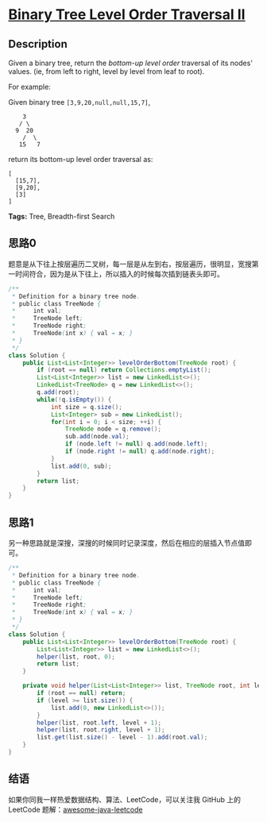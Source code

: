 # [Binary Tree Level Order Traversal II][title]

## Description

Given a binary tree, return the *bottom-up level order* traversal of its nodes' values. (ie, from left to right, level by level from leaf to root).

For example:

Given binary tree `[3,9,20,null,null,15,7]`,

```
    3
   / \
  9  20
    /  \
   15   7
```

return its bottom-up level order traversal as:

```
[
  [15,7],
  [9,20],
  [3]
]
```

**Tags:** Tree, Breadth-first Search


## 思路0

题意是从下往上按层遍历二叉树，每一层是从左到右，按层遍历，很明显，宽搜第一时间符合，因为是从下往上，所以插入的时候每次插到链表头即可。

```java
/**
 * Definition for a binary tree node.
 * public class TreeNode {
 *     int val;
 *     TreeNode left;
 *     TreeNode right;
 *     TreeNode(int x) { val = x; }
 * }
 */
class Solution {
    public List<List<Integer>> levelOrderBottom(TreeNode root) {
        if (root == null) return Collections.emptyList();
        List<List<Integer>> list = new LinkedList<>();
        LinkedList<TreeNode> q = new LinkedList<>();
        q.add(root);
        while(!q.isEmpty()) {
            int size = q.size();
            List<Integer> sub = new LinkedList();
            for(int i = 0; i < size; ++i) {
                TreeNode node = q.remove();
                sub.add(node.val);
                if (node.left != null) q.add(node.left);
                if (node.right != null) q.add(node.right);
            }
            list.add(0, sub);
        }
        return list;
    }
}
```

## 思路1

另一种思路就是深搜，深搜的时候同时记录深度，然后在相应的层插入节点值即可。

```java
/**
 * Definition for a binary tree node.
 * public class TreeNode {
 *     int val;
 *     TreeNode left;
 *     TreeNode right;
 *     TreeNode(int x) { val = x; }
 * }
 */
class Solution {
    public List<List<Integer>> levelOrderBottom(TreeNode root) {
        List<List<Integer>> list = new LinkedList<>();
        helper(list, root, 0);
        return list;
    }

    private void helper(List<List<Integer>> list, TreeNode root, int level) {
        if (root == null) return;
        if (level >= list.size()) {
            list.add(0, new LinkedList<>());
        }
        helper(list, root.left, level + 1);
        helper(list, root.right, level + 1);
        list.get(list.size() - level - 1).add(root.val);
    }
}
```


## 结语

如果你同我一样热爱数据结构、算法、LeetCode，可以关注我 GitHub 上的 LeetCode 题解：[awesome-java-leetcode][ajl]



[title]: https://leetcode.com/problems/binary-tree-level-order-traversal-ii
[ajl]: https://github.com/Blankj/awesome-java-leetcode
